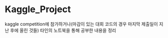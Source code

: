 # Kaggle_Project

kaggle competition에 참가하거나(마감이 있는 대회 코드의 경우 마지막 제출일이 지난 후에 올린 것들) 타인의 노트북을 통해 공부한 내용을 정리



